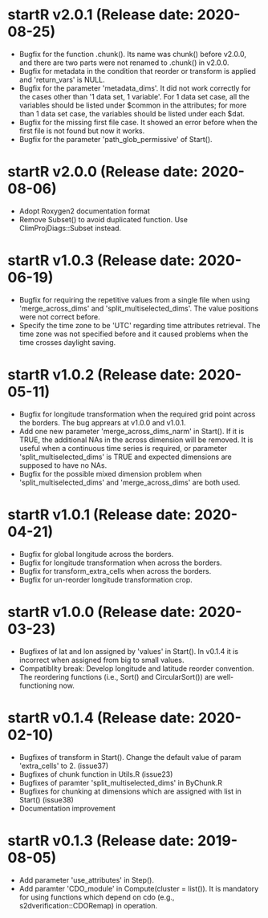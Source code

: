 # startR v2.0.1 (Release date: 2020-08-25)
- Bugfix for the function .chunk(). Its name was chunk() before v2.0.0, and there are two parts 
were not renamed to .chunk() in v2.0.0.
- Bugfix for metadata in the condition that reorder or transform is applied and 'return_vars' is NULL.
- Bugfix for the parameter 'metadata_dims'. It did not work correctly for the cases other than 
'1 data set, 1 variable'. For 1 data set case, all the variables should be listed under $common in
the attributes; for more than 1 data set case, the variables should be listed under each $dat.
- Bugfix for the missing first file case. It showed an error before when the first file is not found but now it works.
- Bugfix for the parameter 'path_glob_permissive' of Start().

# startR v2.0.0 (Release date: 2020-08-06)
- Adopt Roxygen2 documentation format  
- Remove Subset() to avoid duplicated function. Use ClimProjDiags::Subset instead.

# startR v1.0.3 (Release date: 2020-06-19)
- Bugfix for requiring the repetitive values from a single file when using 
'merge_across_dims' and 'split_multiselected_dims'. The value positions were not 
correct before.
- Specify the time zone to be 'UTC' regarding time attributes retrieval. The time zone 
was not specified before and it caused problems when the time crosses daylight saving.
  
# startR v1.0.2 (Release date: 2020-05-11)
- Bugfix for longitude transformation when the required grid point across the borders. The bug apprears at v1.0.0 and v1.0.1.  
- Add one new parameter 'merge_across_dims_narm' in Start(). If it is TRUE,
the additional NAs in the across dimension will be removed. It is useful when 
a continuous time series is required, or parameter 'split_multiselected_dims' is
TRUE and expected dimensions are supposed to have no NAs. 
- Bugfix for the possible mixed dimension problem when 'split_multiselected_dims' and 
'merge_across_dims' are both used. 

# startR v1.0.1 (Release date: 2020-04-21)
- Bugfix for global longitude across the borders.  
- Bugfix for longitude transformation when across the borders.
- Bugfix for transform_extra_cells when across the borders.
- Bugfix for un-reorder longitude transformation crop.
  
# startR v1.0.0 (Release date: 2020-03-23)
- Bugfixes of lat and lon assigned by 'values' in Start(). In v0.1.4 it is incorrect when assigned from big to small values.
- Compatiblity break: Develop longitude and latitude reorder convention. 
The reordering functions (i.e., Sort() and CircularSort()) are well-functioning now.

# startR v0.1.4 (Release date: 2020-02-10)
- Bugfixes of transform in Start(). Change the default value of param 'extra_cells' to 2. (issue37)
- Bugfixes of chunk function in Utils.R (issue23)
- Bugfixes of paramter 'split_multiselected_dims' in ByChunk.R
- Bugfixes for chunking at dimensions which are assigned with list in Start() (issue38)
- Documentation improvement

# startR v0.1.3 (Release date: 2019-08-05)
- Add parameter 'use_attributes' in Step().
- Add paramter 'CDO_module' in Compute(cluster = list()). It is mandatory for using functions which depend on cdo (e.g., s2dverification::CDORemap) in operation.

